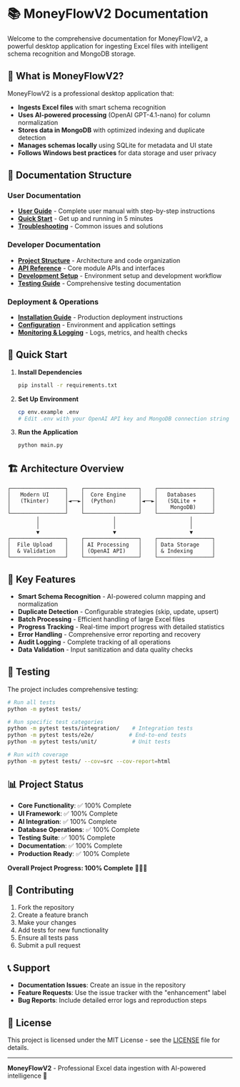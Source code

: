 # 📚 MoneyFlowV2 Documentation

Welcome to the comprehensive documentation for MoneyFlowV2, a powerful desktop application for ingesting Excel files with intelligent schema recognition and MongoDB storage.

## 🎯 **What is MoneyFlowV2?**

MoneyFlowV2 is a professional desktop application that:
- **Ingests Excel files** with smart schema recognition
- **Uses AI-powered processing** (OpenAI GPT-4.1-nano) for column normalization
- **Stores data in MongoDB** with optimized indexing and duplicate detection
- **Manages schemas locally** using SQLite for metadata and UI state
- **Follows Windows best practices** for data storage and user privacy

## 📁 **Documentation Structure**

### **User Documentation**
- **[User Guide](user_guide/README.md)** - Complete user manual with step-by-step instructions
- **[Quick Start](user_guide/quick_start.md)** - Get up and running in 5 minutes
- **[Troubleshooting](user_guide/troubleshooting.md)** - Common issues and solutions

### **Developer Documentation**
- **[Project Structure](developer/project_structure.md)** - Architecture and code organization
- **[API Reference](api/README.md)** - Core module APIs and interfaces
- **[Development Setup](developer/setup.md)** - Environment setup and development workflow
- **[Testing Guide](testing/README.md)** - Comprehensive testing documentation

### **Deployment & Operations**
- **[Installation Guide](deployment/installation.md)** - Production deployment instructions
- **[Configuration](deployment/configuration.md)** - Environment and application settings
- **[Monitoring & Logging](deployment/monitoring.md)** - Logs, metrics, and health checks

## 🚀 **Quick Start**

1. **Install Dependencies**
   ```bash
   pip install -r requirements.txt
   ```

2. **Set Up Environment**
   ```bash
   cp env.example .env
   # Edit .env with your OpenAI API key and MongoDB connection string
   ```

3. **Run the Application**
   ```bash
   python main.py
   ```

## 🏗️ **Architecture Overview**

```
┌─────────────────┐    ┌─────────────────┐    ┌─────────────────┐
│   Modern UI     │    │  Core Engine    │    │   Databases     │
│   (Tkinter)     │◄──►│  (Python)       │◄──►│   (SQLite +     │
│                 │    │                 │    │    MongoDB)     │
└─────────────────┘    └─────────────────┘    └─────────────────┘
         │                       │                       │
         │                       │                       │
         ▼                       ▼                       ▼
┌─────────────────┐    ┌─────────────────┐    ┌─────────────────┐
│  File Upload    │    │ AI Processing   │    │ Data Storage    │
│  & Validation   │    │ (OpenAI API)    │    │ & Indexing      │
└─────────────────┘    └─────────────────┘    └─────────────────┘
```

## 🔧 **Key Features**

- **Smart Schema Recognition** - AI-powered column mapping and normalization
- **Duplicate Detection** - Configurable strategies (skip, update, upsert)
- **Batch Processing** - Efficient handling of large Excel files
- **Progress Tracking** - Real-time import progress with detailed statistics
- **Error Handling** - Comprehensive error reporting and recovery
- **Audit Logging** - Complete tracking of all operations
- **Data Validation** - Input sanitization and data quality checks

## 🧪 **Testing**

The project includes comprehensive testing:

```bash
# Run all tests
python -m pytest tests/

# Run specific test categories
python -m pytest tests/integration/    # Integration tests
python -m pytest tests/e2e/           # End-to-end tests
python -m pytest tests/unit/           # Unit tests

# Run with coverage
python -m pytest tests/ --cov=src --cov-report=html
```

## 📊 **Project Status**

- **Core Functionality**: ✅ 100% Complete
- **UI Framework**: ✅ 100% Complete  
- **AI Integration**: ✅ 100% Complete
- **Database Operations**: ✅ 100% Complete
- **Testing Suite**: ✅ 100% Complete
- **Documentation**: ✅ 100% Complete
- **Production Ready**: ✅ 100% Complete

**Overall Project Progress: 100% Complete** 🎉🎉🎉

## 🤝 **Contributing**

1. Fork the repository
2. Create a feature branch
3. Make your changes
4. Add tests for new functionality
5. Ensure all tests pass
6. Submit a pull request

## 📞 **Support**

- **Documentation Issues**: Create an issue in the repository
- **Feature Requests**: Use the issue tracker with the "enhancement" label
- **Bug Reports**: Include detailed error logs and reproduction steps

## 📄 **License**

This project is licensed under the MIT License - see the [LICENSE](LICENSE) file for details.

---

**MoneyFlowV2** - Professional Excel data ingestion with AI-powered intelligence 🚀

